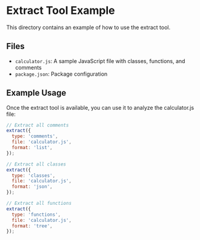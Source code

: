 # Extract Tool Example

This directory contains an example of how to use the extract tool.

## Files

- `calculator.js`: A sample JavaScript file with classes, functions, and comments
- `package.json`: Package configuration

## Example Usage

Once the extract tool is available, you can use it to analyze the calculator.js file:

```javascript
// Extract all comments
extract({
  type: 'comments',
  file: 'calculator.js',
  format: 'list',
});

// Extract all classes
extract({
  type: 'classes',
  file: 'calculator.js',
  format: 'json',
});

// Extract all functions
extract({
  type: 'functions',
  file: 'calculator.js',
  format: 'tree',
});
```
